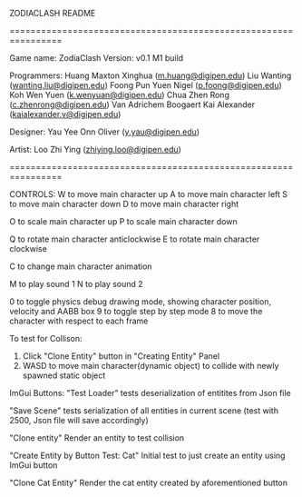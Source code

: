 ZODIACLASH README

================================================================

Game name: ZodiaClash
Version: v0.1 M1 build

Programmers:
Huang Maxton Xinghua (m.huang@digipen.edu)
Liu Wanting (wanting.liu@digipen.edu)
Foong Pun Yuen Nigel (p.foong@digipen.edu)
Koh Wen Yuen (k.wenyuan@digipen.edu)
Chua Zhen Rong (c.zhenrong@digipen.edu)
Van Adrichem Boogaert Kai Alexander (kaialexander.v@digipen.edu)

Designer:
Yau Yee Onn Oliver (y.yau@digipen.edu)

Artist:
Loo Zhi Ying (zhiying.loo@digipen.edu)

================================================================

CONTROLS:
W to move main character up
A to move main character left
S to move main character down
D to move main character right

O to scale main character up
P to scale main character down

Q to rotate main character anticlockwise
E to rotate main character clockwise

C to change main character animation

M to play sound 1
N to play sound 2

0 to toggle physics debug drawing mode, showing character position, velocity and AABB box
9 to toggle step by step mode
8 to move the character with respect to each frame

To test for Collison:
1. Click "Clone Entity" button in "Creating Entity" Panel
2. WASD to move main character(dynamic object) to collide with newly spawned static object

ImGui Buttons:
"Test Loader" tests deserialization of entitites from Json file

"Save Scene" tests serialization of all entities in current scene (test with 2500, Json file will save accordingly)

"Clone entity" Render an entity to test collision

"Create Entity by Button Test: Cat" Initial test to just create an entity using ImGui button

"Clone Cat Entity" Render the cat entity created by aforementioned button

 